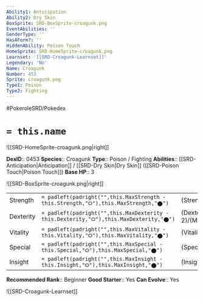 ```yaml
---
Ability1: Anticipation
Ability2: Dry Skin
BoxSprite: SRD-BoxSprite-croagunk.png
EventAbilities: ''
GenderType: ''
HasAForm?: ''
HiddenAbility: Poison Touch
HomeSprite: SRD-HomeSprite-croagunk.png
Learnset: '[[SRD-Croagunk-Learnset]]'
Legendary: 'No'
Name: Croagunk
Number: 453
Sprite: croagunk.png
Type1: Poison
Type2: Fighting
---
```


#PokeroleSRD/Pokedex

# `= this.name`

![[SRD-HomeSprite-croagunk.png|right]]

**DexID**:: 0453
**Species**:: Croagunk
**Type**:: Poison / Fighting
**Abilities**:: [[SRD-Anticipation|Anticipation]] / [[SRD-Dry Skin|Dry Skin]] ([[SRD-Poison Touch|Poison Touch]])
**Base HP**:: 3

![[SRD-BoxSprite-croagunk.png|right]]

|           |                                                                                        |                                          |
| --------- | -------------------------------------------------------------------------------------- | ---------------------------------------- |
| Strength  | `= padleft(padright("",this.MaxStrength - this.Strength,"⭘"),this.MaxStrength,"⬤")`    | (Strength::2)/(MaxStrength::4)   |
| Dexterity | `= padleft(padright("",this.MaxDexterity - this.Dexterity,"⭘"),this.MaxDexterity,"⬤")` | (Dexterity:: 2)/(MaxDexterity::4) |
| Vitality  | `= padleft(padright("",this.MaxVitality - this.Vitality,"⭘"),this.MaxVitality,"⬤")`    | (Vitality::1)/(MaxVitality::3)   |
| Special   | `= padleft(padright("",this.MaxSpecial - this.Special,"⭘"),this.MaxSpecial,"⬤")`       | (Special::2)/(MaxSpecial::4)     |
| Insight   | `= padleft(padright("",this.MaxInsight - this.Insight,"⭘"),this.MaxInsight,"⬤")`       | (Insight::1)/(MaxInsight::3)     |

**Recommended Rank**:: Beginner
**Good Starter**:: Yes
**Can Evolve**:: Yes

![[SRD-Croagunk-Learnset]]
